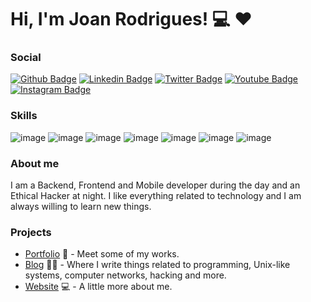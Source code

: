 # Hi, I'm Joan Rodrigues! 💻 ❤️

### Social

[![Github Badge](https://img.shields.io/badge/GitHub-100000?style=for-the-badge&logo=github&logoColor=white)](https://github.com/joanrodriguesm)
[![Linkedin Badge](https://img.shields.io/badge/LinkedIn-0077B5?style=for-the-badge&logo=linkedin&logoColor=white)](https://www.linkedin.com/in/joanrodrigues/)
[![Twitter Badge](https://img.shields.io/badge/Twitter-1DA1F2?style=for-the-badge&logo=twitter&logoColor=white)](https://twitter.com/joanrodriguesm)
[![Youtube Badge](https://img.shields.io/badge/YouTube-FF0000?style=for-the-badge&logo=youtube&logoColor=white)](https://www.youtube.com/channel/UCbeQ6QZT0dUjisENtK6dqBg)
[![Instagram Badge](https://img.shields.io/badge/Instagram-E4405F?style=for-the-badge&logo=instagram&logoColor=white)](https://instagram.com/joan.dev)

### Skills

![image](https://img.shields.io/badge/HTML5-E34F26?style=for-the-badge&logo=html5&logoColor=white)
![image](https://img.shields.io/badge/CSS3-1572B6?style=for-the-badge&logo=css3&logoColor=white)
![image](https://img.shields.io/badge/JavaScript-F7DF1E?style=for-the-badge&logo=javascript&logoColor=black)
![image](https://img.shields.io/badge/Bootstrap-563D7C?style=for-the-badge&logo=bootstrap&logoColor=white)
![image](https://img.shields.io/badge/Node.js-43853D?style=for-the-badge&logo=node.js&logoColor=white)
![image](https://img.shields.io/badge/React-20232A?style=for-the-badge&logo=react&logoColor=61DAFB)
![image](https://img.shields.io/badge/React_Native-20232A?style=for-the-badge&logo=react&logoColor=61DAFB)

### About me

I am a Backend, Frontend and Mobile developer during the day and an Ethical Hacker at night. I like everything related to technology and I am always willing to learn new things.

### Projects

- [Portfolio](https://joanrodrigues.com/portifolio) 📱 - Meet some of my works.
- [Blog](https://joanrodrigues.com/blog/) ✍🏼 - Where I write things related to programming, Unix-like systems, computer networks, hacking and more.
- [Website](https://joanrodrigues.com/) 💻 - A little more about me.

